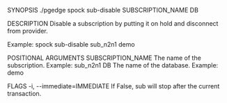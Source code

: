 
SYNOPSIS
    ./pgedge spock sub-disable SUBSCRIPTION_NAME DB <flags>

DESCRIPTION
    Disable a subscription by putting it on hold and disconnect from provider. 

Example: spock sub-disable sub_n2n1 demo

POSITIONAL ARGUMENTS
    SUBSCRIPTION_NAME
        The name of the subscription. Example: sub_n2n1
    DB
        The name of the database. Example: demo

FLAGS
    -i, --immediate=IMMEDIATE
        If False, sub will stop after the current transaction.
    
